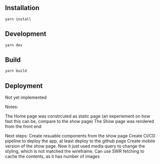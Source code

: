 ## Installation
```
yarn install
```
## Development
```
yarn dev
```

## Build
```
yarn build
```

## Deployment

Not yet implemented

Notes:

The Home page was constrcuted as static page (an experiement on how fast this can be, compare to the show page)
The Show page was rendered from the front end

Next steps:
Create resuable components from the show page
Create CI/CD pipeline to deploy the app, at least deploy to the github page
Create mobile version of the show page. Now it just used media query to change the styling, which is not matched the wireframe. 
Can use SWR fetching to cache the contents, as it has number of images
